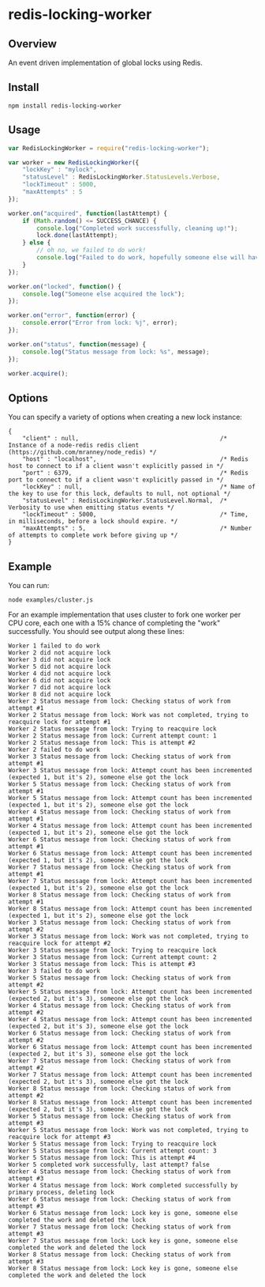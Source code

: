 # redis-locking-worker

## Overview

An event driven implementation of global locks using Redis.

## Install

    npm install redis-locking-worker

## Usage

```js
var RedisLockingWorker = require("redis-locking-worker");

var worker = new RedisLockingWorker({
	"lockKey" : "mylock",
	"statusLevel" : RedisLockingWorker.StatusLevels.Verbose,
	"lockTimeout" : 5000,
	"maxAttempts" : 5
});

worker.on("acquired", function(lastAttempt) {
	if (Math.random() <= SUCCESS_CHANCE) {
		console.log("Completed work successfully, cleaning up!");
		lock.done(lastAttempt);
	} else {
		// oh no, we failed to do work!
		console.log("Failed to do work, hopefully someone else will have better luck!");
	}	
});

worker.on("locked", function() {
	console.log("Someone else acquired the lock");
});

worker.on("error", function(error) {
	console.error("Error from lock: %j", error);
});

worker.on("status", function(message) {
	console.log("Status message from lock: %s", message);
});

worker.acquire();
```

## Options

You can specify a variety of options when creating a new lock instance:

	{
		"client" : null,										/* Instance of a node-redis redis client (https://github.com/mranney/node_redis) */
		"host" : "localhost",									/* Redis host to connect to if a client wasn't explicitly passed in */
		"port" : 6379,											/* Redis port to connect to if a client wasn't explicitly passed in */
		"lockKey" : null,										/* Name of the key to use for this lock, defaults to null, not optional */
		"statusLevel" : RedisLockingWorker.StatusLevel.Normal,	/* Verbosity to use when emitting status events */
		"lockTimeout" : 5000,									/* Time, in milliseconds, before a lock should expire. */
		"maxAttempts" : 5,										/* Number of attempts to complete work before giving up */
	}

## Example

You can run:

    node examples/cluster.js

For an example implementation that uses cluster to fork one worker per CPU core, each one with a 15% chance of completing the "work" successfully. You should see output along these lines:

	Worker 1 failed to do work
	Worker 2 did not acquire lock
	Worker 3 did not acquire lock
	Worker 5 did not acquire lock
	Worker 4 did not acquire lock
	Worker 6 did not acquire lock
	Worker 7 did not acquire lock
	Worker 8 did not acquire lock
	Worker 2 Status message from lock: Checking status of work from attempt #1
	Worker 2 Status message from lock: Work was not completed, trying to reacquire lock for attempt #1
	Worker 2 Status message from lock: Trying to reacquire lock
	Worker 2 Status message from lock: Current attempt count: 1
	Worker 2 Status message from lock: This is attempt #2
	Worker 2 failed to do work
	Worker 3 Status message from lock: Checking status of work from attempt #1
	Worker 3 Status message from lock: Attempt count has been incremented (expected 1, but it's 2), someone else got the lock
	Worker 5 Status message from lock: Checking status of work from attempt #1
	Worker 5 Status message from lock: Attempt count has been incremented (expected 1, but it's 2), someone else got the lock
	Worker 4 Status message from lock: Checking status of work from attempt #1
	Worker 4 Status message from lock: Attempt count has been incremented (expected 1, but it's 2), someone else got the lock
	Worker 6 Status message from lock: Checking status of work from attempt #1
	Worker 6 Status message from lock: Attempt count has been incremented (expected 1, but it's 2), someone else got the lock
	Worker 7 Status message from lock: Checking status of work from attempt #1
	Worker 7 Status message from lock: Attempt count has been incremented (expected 1, but it's 2), someone else got the lock
	Worker 8 Status message from lock: Checking status of work from attempt #1
	Worker 8 Status message from lock: Attempt count has been incremented (expected 1, but it's 2), someone else got the lock
	Worker 3 Status message from lock: Checking status of work from attempt #2
	Worker 3 Status message from lock: Work was not completed, trying to reacquire lock for attempt #2
	Worker 3 Status message from lock: Trying to reacquire lock
	Worker 3 Status message from lock: Current attempt count: 2
	Worker 3 Status message from lock: This is attempt #3
	Worker 3 failed to do work
	Worker 5 Status message from lock: Checking status of work from attempt #2
	Worker 5 Status message from lock: Attempt count has been incremented (expected 2, but it's 3), someone else got the lock
	Worker 4 Status message from lock: Checking status of work from attempt #2
	Worker 4 Status message from lock: Attempt count has been incremented (expected 2, but it's 3), someone else got the lock
	Worker 6 Status message from lock: Checking status of work from attempt #2
	Worker 6 Status message from lock: Attempt count has been incremented (expected 2, but it's 3), someone else got the lock
	Worker 7 Status message from lock: Checking status of work from attempt #2
	Worker 7 Status message from lock: Attempt count has been incremented (expected 2, but it's 3), someone else got the lock
	Worker 8 Status message from lock: Checking status of work from attempt #2
	Worker 8 Status message from lock: Attempt count has been incremented (expected 2, but it's 3), someone else got the lock
	Worker 5 Status message from lock: Checking status of work from attempt #3
	Worker 5 Status message from lock: Work was not completed, trying to reacquire lock for attempt #3
	Worker 5 Status message from lock: Trying to reacquire lock
	Worker 5 Status message from lock: Current attempt count: 3
	Worker 5 Status message from lock: This is attempt #4
	Worker 5 completed work successfully, last attempt? false
	Worker 4 Status message from lock: Checking status of work from attempt #3
	Worker 4 Status message from lock: Work completed successfully by primary process, deleting lock
	Worker 6 Status message from lock: Checking status of work from attempt #3
	Worker 6 Status message from lock: Lock key is gone, someone else completed the work and deleted the lock
	Worker 7 Status message from lock: Checking status of work from attempt #3
	Worker 7 Status message from lock: Lock key is gone, someone else completed the work and deleted the lock
	Worker 8 Status message from lock: Checking status of work from attempt #3
	Worker 8 Status message from lock: Lock key is gone, someone else completed the work and deleted the lock